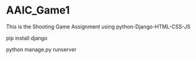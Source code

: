 # AAIC_Game1
This is the Shooting Game Assignment using python-Django-HTML-CSS-JS

pip install django

python manage.py runserver
